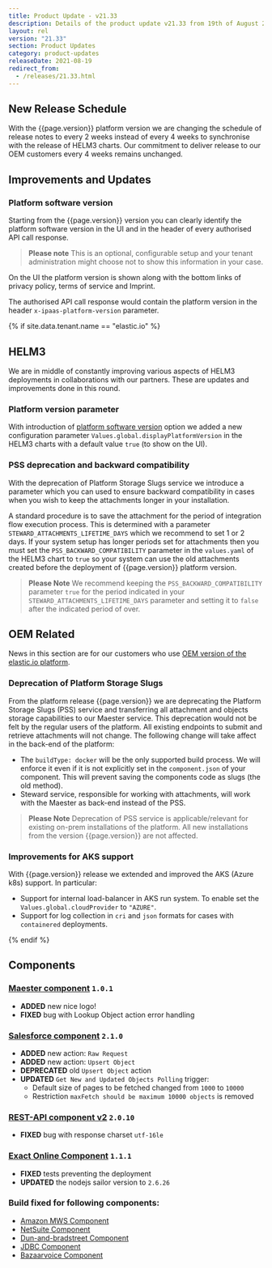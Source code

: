 ```yaml
---
title: Product Update - v21.33
description: Details of the product update v21.33 from 19th of August 2021.
layout: rel
version: "21.33"
section: Product Updates
category: product-updates
releaseDate: 2021-08-19
redirect_from:
  - /releases/21.33.html
---
```


## New Release Schedule

With the {{page.version}} platform version we are changing the schedule of release
notes to every 2 weeks instead of every 4 weeks to synchronise with the release of
HELM3 charts. Our commitment to deliver release to our OEM customers every 4 weeks
remains unchanged.

## Improvements and Updates

### Platform software version

Starting from the {{page.version}} version you can clearly identify the platform
software version in the UI and in the header of every authorised API call response.

> **Please note** This is an optional, configurable setup and your tenant
> administration might choose not to show this information in your case.

On the UI the platform version is shown along with the bottom links of
privacy policy, terms of service and Imprint.

The authorised API call response would contain the platform version in the header
`x-ipaas-platform-version` parameter.

{% if site.data.tenant.name == "elastic.io" %}

## HELM3

We are in middle of constantly improving various aspects of HELM3 deployments in
collaborations with our partners. These are updates and improvements done in
this round.

### Platform version parameter

With introduction of [platform software version](#platform-software-version) option
we added a new configuration parameter `Values.global.displayPlatformVersion` in
the HELM3 charts with a default value `true` (to show on the UI).

### PSS deprecation and backward compatibility

With the deprecation of Platform Storage Slugs service we introduce a parameter
which you can used to ensure backward compatibility in cases when you wish to
keep the attachments longer in your installation.

A standard procedure is to save the attachment for the period of integration flow
execution process. This is determined with a parameter `STEWARD_ATTACHMENTS_LIFETIME_DAYS`
which we recommend to set 1 or 2 days. If your system setup has longer periods set
for attachments then you must set the `PSS_BACKWARD_COMPATIBILITY` parameter in the
`values.yaml` of the HELM3 chart to `true` so your system can use the old attachments
created before the deployment of {{page.version}} platform version.

> **Please Note** We recommend keeping the `PSS_BACKWARD_COMPATIBILITY` parameter
> `true` for the period indicated in your `STEWARD_ATTACHMENTS_LIFETIME_DAYS`
> parameter and setting it to `false` after the indicated period of over.

## OEM Related

News in this section are for our customers who use
[OEM version of the elastic.io platform](https://www.elastic.io/saas-embedded-integration/).

### Deprecation of Platform Storage Slugs

From the platform release {{page.version}} we are deprecating the Platform Storage
Slugs (PSS) service and transferring all attachment and objects storage capabilities to
our Maester service. This deprecation would not be felt by the regular users of
the platform. All existing endpoints to submit and retrieve attachments will not
change. The following change will take affect in the back-end of the platform:

*   The `buildType: docker` will be the only supported build process. We will enforce it even if it is not explicitly set in the `component.json` of your component. This will prevent saving the components code as slugs (the old method).
*   Steward service, responsible for working with attachments, will work with the Maester as back-end instead of the PSS.

> **Please Note** Deprecation of PSS service is applicable/relevant for existing on-prem
> installations of the platform. All new installations from the version {{page.version}}
> are not affected.

### Improvements for AKS support

With {{page.version}} release we extended and improved the AKS (Azure k8s) support.
In particular:

*   Support for internal load-balancer in AKS run system. To enable set the `Values.global.cloudProvider` to `"AZURE"`.
*   Support for log collection in `cri` and `json` formats for cases with `containered` deployments.

{% endif %}

## Components

### [Maester component](/components/maester/) `1.0.1`

*   **ADDED** new nice logo!
*   **FIXED** bug with Lookup Object action error handling

### [Salesforce component](/components/salesforce/) `2.1.0`

*   **ADDED** new action: `Raw Request`
*   **ADDED** new action: `Upsert Object`
*   **DEPRECATED** old `Upsert Object` action
*   **UPDATED** `Get New and Updated Objects Polling` trigger:
    *   Default size of pages to be fetched changed from `1000` to `10000`
    *   Restriction `maxFetch should be maximum 10000 objects` is removed

### [REST-API component v2](/components/rest-api/) `2.0.10`

*   **FIXED** bug with response charset `utf-16le`

### [Exact Online Component](/component/exact-online/) `1.1.1`

*   **FIXED** tests preventing the deployment
*   **UPDATED** the nodejs sailor version to `2.6.26`

### Build fixed for following components:

*   [Amazon MWS Component](/components/amazon-mws/)
*   [NetSuite Component](/components/netsuite/)
*   [Dun-and-bradstreet Component](/components/dun-and-bradstreet/)
*   [JDBC Component](/components/jdbc/)
*   [Bazaarvoice Component](/components/bazaarvoice/)
